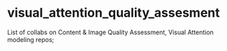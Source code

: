 # visual_attention_quality_assesment
List of collabs on Content &amp; Image Quality Assessment, Visual Attention modeling repos; 



